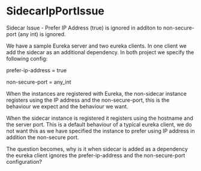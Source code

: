 # SidecarIpPortIssue

Sidecar Issue - Prefer IP Address (true) is ignored in additon to non-secure-port (any int) is ignored. 

We have a sample Eureka server and two eureka clients. In one client we add the sidecar as an additional dependency. In both project we specify the following config:

prefer-ip-address = true 

non-secure-port = any_int 

When the instances are registered with Eureka, the non-sidecar instance registers using the IP address and the non-secure-port, this is the behaviour we expect and the behaviour we want. 

When the sidecar instance is registered it registers using the hostname and the server port. This is a default behaviour of a typical eureka client, we do not want this as we have specified the instance to prefer using IP address in addition the non-secure port. 

The question becomes, why is it when sidecar is added as a dependency the eureka client ignores the  prefer-ip-address and the non-secure-port configuration? 

